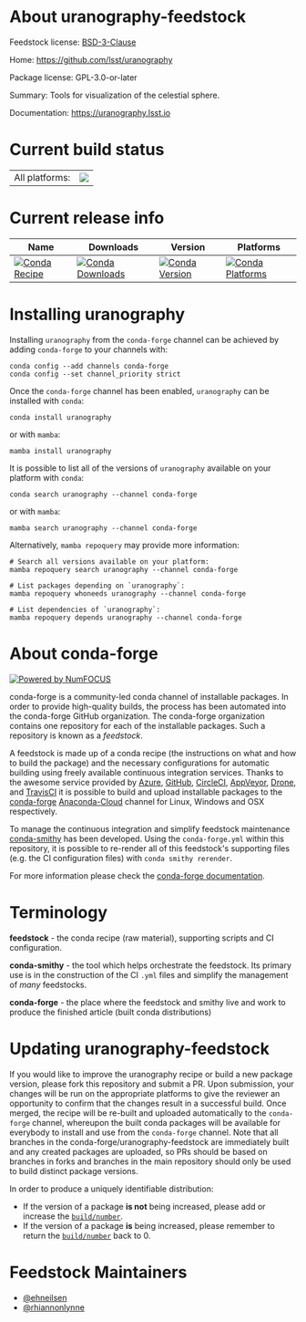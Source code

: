 About uranography-feedstock
===========================

Feedstock license: [BSD-3-Clause](https://github.com/conda-forge/uranography-feedstock/blob/main/LICENSE.txt)

Home: https://github.com/lsst/uranography

Package license: GPL-3.0-or-later

Summary: Tools for visualization of the celestial sphere.

Documentation: https://uranography.lsst.io

Current build status
====================


<table><tr><td>All platforms:</td>
    <td>
      <a href="https://dev.azure.com/conda-forge/feedstock-builds/_build/latest?definitionId=19712&branchName=main">
        <img src="https://dev.azure.com/conda-forge/feedstock-builds/_apis/build/status/uranography-feedstock?branchName=main">
      </a>
    </td>
  </tr>
</table>

Current release info
====================

| Name | Downloads | Version | Platforms |
| --- | --- | --- | --- |
| [![Conda Recipe](https://img.shields.io/badge/recipe-uranography-green.svg)](https://anaconda.org/conda-forge/uranography) | [![Conda Downloads](https://img.shields.io/conda/dn/conda-forge/uranography.svg)](https://anaconda.org/conda-forge/uranography) | [![Conda Version](https://img.shields.io/conda/vn/conda-forge/uranography.svg)](https://anaconda.org/conda-forge/uranography) | [![Conda Platforms](https://img.shields.io/conda/pn/conda-forge/uranography.svg)](https://anaconda.org/conda-forge/uranography) |

Installing uranography
======================

Installing `uranography` from the `conda-forge` channel can be achieved by adding `conda-forge` to your channels with:

```
conda config --add channels conda-forge
conda config --set channel_priority strict
```

Once the `conda-forge` channel has been enabled, `uranography` can be installed with `conda`:

```
conda install uranography
```

or with `mamba`:

```
mamba install uranography
```

It is possible to list all of the versions of `uranography` available on your platform with `conda`:

```
conda search uranography --channel conda-forge
```

or with `mamba`:

```
mamba search uranography --channel conda-forge
```

Alternatively, `mamba repoquery` may provide more information:

```
# Search all versions available on your platform:
mamba repoquery search uranography --channel conda-forge

# List packages depending on `uranography`:
mamba repoquery whoneeds uranography --channel conda-forge

# List dependencies of `uranography`:
mamba repoquery depends uranography --channel conda-forge
```


About conda-forge
=================

[![Powered by
NumFOCUS](https://img.shields.io/badge/powered%20by-NumFOCUS-orange.svg?style=flat&colorA=E1523D&colorB=007D8A)](https://numfocus.org)

conda-forge is a community-led conda channel of installable packages.
In order to provide high-quality builds, the process has been automated into the
conda-forge GitHub organization. The conda-forge organization contains one repository
for each of the installable packages. Such a repository is known as a *feedstock*.

A feedstock is made up of a conda recipe (the instructions on what and how to build
the package) and the necessary configurations for automatic building using freely
available continuous integration services. Thanks to the awesome service provided by
[Azure](https://azure.microsoft.com/en-us/services/devops/), [GitHub](https://github.com/),
[CircleCI](https://circleci.com/), [AppVeyor](https://www.appveyor.com/),
[Drone](https://cloud.drone.io/welcome), and [TravisCI](https://travis-ci.com/)
it is possible to build and upload installable packages to the
[conda-forge](https://anaconda.org/conda-forge) [Anaconda-Cloud](https://anaconda.org/)
channel for Linux, Windows and OSX respectively.

To manage the continuous integration and simplify feedstock maintenance
[conda-smithy](https://github.com/conda-forge/conda-smithy) has been developed.
Using the ``conda-forge.yml`` within this repository, it is possible to re-render all of
this feedstock's supporting files (e.g. the CI configuration files) with ``conda smithy rerender``.

For more information please check the [conda-forge documentation](https://conda-forge.org/docs/).

Terminology
===========

**feedstock** - the conda recipe (raw material), supporting scripts and CI configuration.

**conda-smithy** - the tool which helps orchestrate the feedstock.
                   Its primary use is in the construction of the CI ``.yml`` files
                   and simplify the management of *many* feedstocks.

**conda-forge** - the place where the feedstock and smithy live and work to
                  produce the finished article (built conda distributions)


Updating uranography-feedstock
==============================

If you would like to improve the uranography recipe or build a new
package version, please fork this repository and submit a PR. Upon submission,
your changes will be run on the appropriate platforms to give the reviewer an
opportunity to confirm that the changes result in a successful build. Once
merged, the recipe will be re-built and uploaded automatically to the
`conda-forge` channel, whereupon the built conda packages will be available for
everybody to install and use from the `conda-forge` channel.
Note that all branches in the conda-forge/uranography-feedstock are
immediately built and any created packages are uploaded, so PRs should be based
on branches in forks and branches in the main repository should only be used to
build distinct package versions.

In order to produce a uniquely identifiable distribution:
 * If the version of a package **is not** being increased, please add or increase
   the [``build/number``](https://docs.conda.io/projects/conda-build/en/latest/resources/define-metadata.html#build-number-and-string).
 * If the version of a package **is** being increased, please remember to return
   the [``build/number``](https://docs.conda.io/projects/conda-build/en/latest/resources/define-metadata.html#build-number-and-string)
   back to 0.

Feedstock Maintainers
=====================

* [@ehneilsen](https://github.com/ehneilsen/)
* [@rhiannonlynne](https://github.com/rhiannonlynne/)

